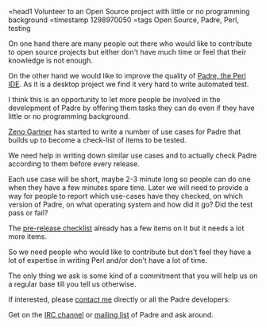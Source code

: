 =head1 Volunteer to an Open Source project with little or no programming background
=timestamp 1298970050
=tags Open Source, Padre, Perl, testing

On one hand there are many people out there who would like to contribute to
open source projects but either don't have much time or feel that their 
knowledge is not enough.

On the other hand we would like to improve the quality of 
<a href="https://padre.perlide.org/">Padre, the Perl IDE</a>. 
As it is a desktop project we find it very hard to write automated test.

I think this is an opportunity to let more people be involved in the 
development of Padre by offering them tasks they can do even if
they have little or no programming background.

<a href="http://zenoga.tumblr.com/">Zeno Gartner</a> has started to write 
a number of use cases for Padre that builds up to become a 
check-list of items to be tested.

We need help in writing down similar use cases and to actually 
check Padre according to them before every release.

Each use case will be short, maybe 2-3 minute long so people 
can do one when they have a few minutes spare time. Later
we will need to provide a way for people to report which use-cases
have they checked, on which version of Padre, on what operating system 
and how did it go? Did the test pass or fail?

The <a href="https://padre.perlide.org/trac/wiki/PreReleaseChecklist">pre-release checklist</a>
already has a few items on it but it needs a lot more items.

So we need people who would like to contribute but don't feel
they have a lot of expertise in writing Perl and/or don't have
a lot of time.

The only thing we ask is some kind of a commitment that you will
help us on a regular base till you tell us otherwise.

If interested, please <a href="/contact">contact me</a> directly or all
the Padre developers:

Get on the <a href="https://padre.perlide.org/irc.html?channel=padre">IRC channel</a> 
or <a href="http://mail.perlide.org/mailman/listinfo/padre-dev">mailing list</a> of Padre
and ask around.

